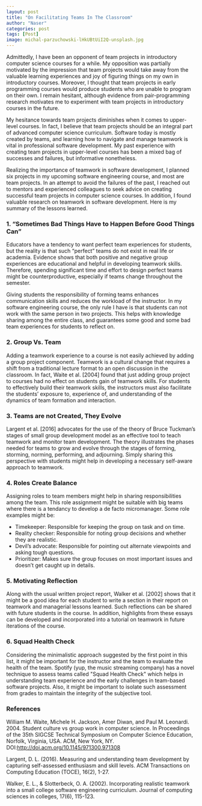 ```yaml
---
layout: post
title: "On Facilitating Teams In The Classroom"
author: "Naser"
categories: post
tags: [Post]
image: michal-parzuchowski-lHkUBtUiI2Q-unsplash.jpg
---
```



Admittedly, I have been an opponent of team projects in introductory computer science courses for a while.  My opposition was partially motivated by the impression that team projects would take away from the valuable learning experiences and joy of figuring things on my own in introductory courses.  Moreover, I thought that team projects in early programming courses would produce students who are unable to program on their own.  I remain hesitant, although evidence from pair-programming research motivates me to experiment with team projects in introductory courses in the future.

My hesitance towards team projects diminishes when it comes to upper-level courses.  In fact, I believe that team projects should be an integral part of advanced computer science curriculum. Software today is mostly created by teams, and learning how to navigate and manage teamwork is vital in professional software development.  My past experience with creating team projects in upper-level courses has been a mixed bag of successes and failures, but informative nonetheless.  

Realizing the importance of teamwork in software development, I planned six projects in my upcoming software engineering course, and most are team projects.  In an attempt to avoid the failures of the past, I reached out to mentors and experienced colleagues to seek advice on creating successful team projects in computer science courses.  In addition, I found valuable research on teamwork in software development.  Here is my summary of the lessons learned.

### 1. “Sometimes Bad Things Have to Happen Before Good Things Can”
Educators have a tendency to want perfect team experiences for students, but the reality is that such “perfect” teams do not exist in real life or academia.  Evidence shows that both positive and negative group experiences are educational and helpful in developing teamwork skills.  Therefore, spending significant time and effort to design perfect teams might be counterproductive, especially if teams change throughout the semester.

Giving students the responsibility of forming teams enhances communication skills and reduces the workload of the instructor.  In my software engineering course, the only rule I have is that students can not work with the same person in two projects.  This helps with knowledge sharing among the entire class, and guarantees some good and some bad team experiences for students to reflect on.

### 2. Group Vs. Team
Adding a teamwork experience to a course is not easily achieved by adding a group project component.  Teamwork is a cultural change that requires a shift from a traditional lecture format to an open discussion in the classroom.  In fact, Waite et al. [2004] found that just adding group project to courses had no effect on students gain of teamwork skills.  For students to effectively build their teamwork skills, the instructors must also facilitate the students’ exposure to, experience of, and understanding of the dynamics of team formation and interaction.

### 3. Teams are not Created, They Evolve
Largent et al. [2016] advocates for the use of the theory of Bruce Tuckman’s stages of small group development model as an effective tool to teach teamwork and monitor team development.  The theory illustrates the phases needed for teams to grow and evolve through the stages of forming, storming, norming, performing, and adjourning.  Simply sharing this perspective with students might help in developing a necessary self-aware approach to teamwork.

### 4. Roles Create Balance
Assigning roles to team members might help in sharing responsibilities among the team.  This role assignment might be suitable with big teams where there is a tendancy to develop a de facto micromanager.  Some role examples might be:
- Timekeeper: Responsible for keeping the group on task and on time.
- Reality checker: Responsible for noting group decisions and whether they are realistic.
- Devil’s advocate: Responsible for pointing out alternate viewpoints and asking tough questions.
- Prioritizer: Makes sure the group focuses on most important issues and doesn’t get caught up in details.

### 5. Motivating Reflection
Along with the usual written project report, Walker et al. [2002] shows that it might be a good idea for each student to write a section in their report on teamwork and managerial lessons learned.  Such reflections can be shared with future students in the course.  In addition, highlights from these essays can be developed and incorporated into a tutorial on teamwork in future iterations of the course.

### 6. Squad Health Check
Considering the minimalistic approach suggested by the first point in this list, it might be important for the instructor and the team to evaluate the health of the team.  Spotify (yup, the music streaming company) has a novel technique to assess teams called "Squad Health Check" which helps in understanding team experience and the early challenges in team-based software projects.  Also, it might be important to isolate such assessment from grades to maintain the integrity of the subjective tool.


### References
William M. Waite, Michele H. Jackson, Amer Diwan, and Paul M. Leonardi. 2004. Student culture vs group work in computer science. In Proceedings of the 35th SIGCSE Technical Symposium on Computer Science Education, Norfolk, Virginia, USA. ACM, New York, NY. DOI:http://doi.acm.org/10.1145/971300.971308

Largent, D. L. (2016). Measuring and understanding team development by capturing self-assessed enthusiasm and skill levels. ACM Transactions on Computing Education (TOCE), 16(2), 1-27.

Walker, E. L., & Slotterbeck, O. A. (2002). Incorporating realistic teamwork into a small college software engineering curriculum. Journal of computing sciences in colleges, 17(6), 115-123.
